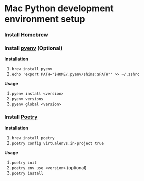 # Mac Python development environment setup

### Install [Homebrew](https://brew.sh)

### Install [pyenv](https://github.com/pyenv/pyenv) (Optional)

**Installation**

1. `brew install pyenv`
2. `echo 'export PATH="$HOME/.pyenv/shims:$PATH"' >> ~/.zshrc`

**Usage**

1. `pyenv install <version>`
2. `pyenv versions`
3. `pyenv global <version>`

### Install [Poetry](https://python-poetry.org)

**Installation**

1. `brew install poetry`
2. `poetry config virtualenvs.in-project true`

**Usage**

1. `poetry init`
2. `poetry env use <version>` (optional)
3. `poetry install`
